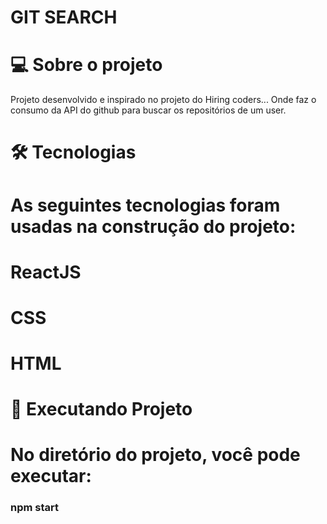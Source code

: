 # GIT SEARCH
# 💻 Sobre o projeto
Projeto desenvolvido e inspirado no projeto do Hiring coders... Onde faz o consumo da API do github para buscar os repositórios de um user.

# 🛠 Tecnologias

# As seguintes tecnologias foram usadas na construção do projeto:

# ReactJS
# CSS
# HTML

# 🚀 Executando Projeto

# No diretório do projeto, você pode executar:

### npm start
